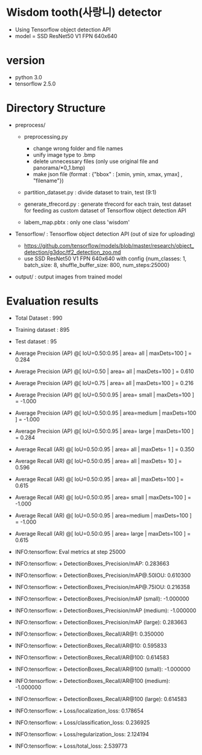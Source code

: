 # Wisdom tooth(사랑니) detector
  - Using Tensorflow object detection API
  - model = SSD ResNet50 V1 FPN 640x640

# version
  - python 3.0
  - tensorflow 2.5.0

# Directory Structure

* preprocess/
    * preprocessing.py
        - change wrong folder and file names
        - unify image type to .bmp
        - delete unnecessary files (only use original file and panorama/*0_1.bmp)
        - make json file (format : {"bbox" : [xmin, ymin, xmax, ymax] , "filename"})
    
    * partition_dataset.py : divide dataset to train, test (9:1)
    * generate_tfrecord.py : generate tfrecord for each train, test dataset for feeding as custom dataset of Tensorflow object detection API
    * labem_map.pbtx : only one class 'wisdom'

* Tensorflow/ : Tensorflow object detection API (out of size for uploading)
    - https://github.com/tensorflow/models/blob/master/research/object_detection/g3doc/tf2_detection_zoo.md
    - use SSD ResNet50 V1 FPN 640x640 with config {num_classes: 1, batch_size: 8, shuffle_buffer_size: 800, num_steps:25000}

* output/ : output images from trained model


# Evaluation results

- Total Dataset : 990
- Training dataset : 895
- Test dataset : 95

 - Average Precision  (AP) @[ IoU=0.50:0.95 | area=   all | maxDets=100 ] = 0.284
 - Average Precision  (AP) @[ IoU=0.50      | area=   all | maxDets=100 ] = 0.610
 - Average Precision  (AP) @[ IoU=0.75      | area=   all | maxDets=100 ] = 0.216
 - Average Precision  (AP) @[ IoU=0.50:0.95 | area= small | maxDets=100 ] = -1.000
 - Average Precision  (AP) @[ IoU=0.50:0.95 | area=medium | maxDets=100 ] = -1.000
 - Average Precision  (AP) @[ IoU=0.50:0.95 | area= large | maxDets=100 ] = 0.284
 - Average Recall     (AR) @[ IoU=0.50:0.95 | area=   all | maxDets=  1 ] = 0.350
 - Average Recall     (AR) @[ IoU=0.50:0.95 | area=   all | maxDets= 10 ] = 0.596
 - Average Recall     (AR) @[ IoU=0.50:0.95 | area=   all | maxDets=100 ] = 0.615
 - Average Recall     (AR) @[ IoU=0.50:0.95 | area= small | maxDets=100 ] = -1.000
 - Average Recall     (AR) @[ IoU=0.50:0.95 | area=medium | maxDets=100 ] = -1.000
 - Average Recall     (AR) @[ IoU=0.50:0.95 | area= large | maxDets=100 ] = 0.615
- INFO:tensorflow:        Eval metrics at step 25000
- INFO:tensorflow:        + DetectionBoxes_Precision/mAP: 0.283663
- INFO:tensorflow:        + DetectionBoxes_Precision/mAP@.50IOU: 0.610300
- INFO:tensorflow:        + DetectionBoxes_Precision/mAP@.75IOU: 0.216358
- INFO:tensorflow:        + DetectionBoxes_Precision/mAP (small): -1.000000
- INFO:tensorflow:        + DetectionBoxes_Precision/mAP (medium): -1.000000
- INFO:tensorflow:        + DetectionBoxes_Precision/mAP (large): 0.283663
- INFO:tensorflow:        + DetectionBoxes_Recall/AR@1: 0.350000
- INFO:tensorflow:        + DetectionBoxes_Recall/AR@10: 0.595833
- INFO:tensorflow:        + DetectionBoxes_Recall/AR@100: 0.614583
- INFO:tensorflow:        + DetectionBoxes_Recall/AR@100 (small): -1.000000
- INFO:tensorflow:        + DetectionBoxes_Recall/AR@100 (medium): -1.000000
- INFO:tensorflow:        + DetectionBoxes_Recall/AR@100 (large): 0.614583
- INFO:tensorflow:        + Loss/localization_loss: 0.178654
- INFO:tensorflow:        + Loss/classification_loss: 0.236925
- INFO:tensorflow:        + Loss/regularization_loss: 2.124194
- INFO:tensorflow:        + Loss/total_loss: 2.539773